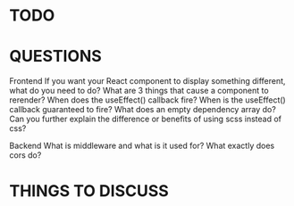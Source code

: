 # TODO

# QUESTIONS

Frontend
If you want your React component to display something different, what do you need to do?
What are 3 things that cause a component to rerender?
When does the useEffect() callback fire?
When is the useEffect() callback guaranteed to fire?
What does an empty dependency array do?
Can you further explain the difference or benefits of using scss instead of css?

Backend
What is middleware and what is it used for?
What exactly does cors do?

# THINGS TO DISCUSS
